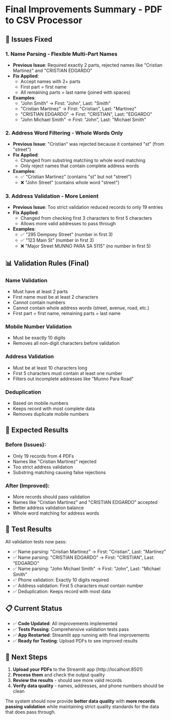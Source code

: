 # Final Improvements Summary - PDF to CSV Processor

## 🎯 **Issues Fixed**

### 1. **Name Parsing - Flexible Multi-Part Names**
- **Previous Issue**: Required exactly 2 parts, rejected names like "Cristian Martinez" and "CRISTIAN EDGARDO"
- **Fix Applied**: 
  - Accept names with 2+ parts
  - First part = first name
  - All remaining parts = last name (joined with spaces)
- **Examples**:
  - "John Smith" → First: "John", Last: "Smith"
  - "Cristian Martinez" → First: "Cristian", Last: "Martinez"
  - "CRISTIAN EDGARDO" → First: "CRISTIAN", Last: "EDGARDO"
  - "John Michael Smith" → First: "John", Last: "Michael Smith"

### 2. **Address Word Filtering - Whole Words Only**
- **Previous Issue**: "Cristian" was rejected because it contained "st" (from "street")
- **Fix Applied**: 
  - Changed from substring matching to whole word matching
  - Only reject names that contain complete address words
- **Examples**:
  - ✅ "Cristian Martinez" (contains "st" but not "street")
  - ❌ "John Street" (contains whole word "street")

### 3. **Address Validation - More Lenient**
- **Previous Issue**: Too strict validation reduced records to only 19 entries
- **Fix Applied**: 
  - Changed from checking first 3 characters to first 5 characters
  - Allows more valid addresses to pass through
- **Examples**:
  - ✅ "295 Dempsey Street" (number in first 3)
  - ✅ "123 Main St" (number in first 3)
  - ❌ "Major Street MUNNO PARA SA 5115" (no number in first 5)

## 📊 **Validation Rules (Final)**

### **Name Validation**
- Must have at least 2 parts
- First name must be at least 2 characters
- Cannot contain numbers
- Cannot contain whole address words (street, avenue, road, etc.)
- First part = first name, remaining parts = last name

### **Mobile Number Validation**
- Must be exactly 10 digits
- Removes all non-digit characters before validation

### **Address Validation**
- Must be at least 10 characters long
- First 5 characters must contain at least one number
- Filters out incomplete addresses like "Munno Para Road"

### **Deduplication**
- Based on mobile numbers
- Keeps record with most complete data
- Removes duplicate mobile numbers

## 🚀 **Expected Results**

### **Before (Issues)**:
- Only 19 records from 4 PDFs
- Names like "Cristian Martinez" rejected
- Too strict address validation
- Substring matching causing false rejections

### **After (Improved)**:
- More records should pass validation
- Names like "Cristian Martinez" and "CRISTIAN EDGARDO" accepted
- Better address validation balance
- Whole word matching for address words

## 🧪 **Test Results**

All validation tests now pass:
- ✅ Name parsing: "Cristian Martinez" → First: "Cristian", Last: "Martinez"
- ✅ Name parsing: "CRISTIAN EDGARDO" → First: "CRISTIAN", Last: "EDGARDO"
- ✅ Name parsing: "John Michael Smith" → First: "John", Last: "Michael Smith"
- ✅ Phone validation: Exactly 10 digits required
- ✅ Address validation: First 5 characters must contain number
- ✅ Deduplication: Keeps record with most data

## 📋 **Current Status**

- ✅ **Code Updated**: All improvements implemented
- ✅ **Tests Passing**: Comprehensive validation tests pass
- ✅ **App Restarted**: Streamlit app running with final improvements
- ✅ **Ready for Testing**: Upload PDFs to see improved results

## 🎯 **Next Steps**

1. **Upload your PDFs** to the Streamlit app (http://localhost:8501)
2. **Process them** and check the output quality
3. **Review the results** - should see more valid records
4. **Verify data quality** - names, addresses, and phone numbers should be clean

The system should now provide **better data quality** with **more records passing validation** while maintaining strict quality standards for the data that does pass through.
